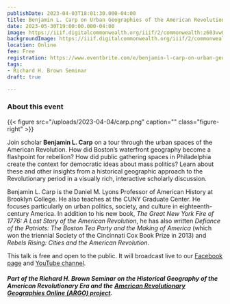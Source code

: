```yaml
---
publishDate: 2023-04-03T18:01:30.000-04:00
title: Benjamin L. Carp on Urban Geographies of the American Revolution
date: 2023-05-30T19:00:00.000-04:00
image: https://iiif.digitalcommonwealth.org/iiif/2/commonwealth:z603vw05v/3631,3499,7891,7227/2000,/0/default.jpg
backgroundImage: https://iiif.digitalcommonwealth.org/iiif/2/commonwealth:z603vw05v/3631,3499,7891,7227/2000,/0/default.jpg
location: Online
fee: Free
registration: https://www.eventbrite.com/e/benjamin-l-carp-on-urban-geographies-of-the-american-revolution-tickets-608606848467
tags:
- Richard H. Brown Seminar
draft: true

---
```

### About this event

{{< figure src="/uploads/2023-04-04/carp.png" caption="" class="figure-right" >}}

Join scholar **Benjamin L. Carp** on a tour through the urban spaces of the American Revolution. How did Boston’s waterfront geography become a flashpoint for rebellion? How did public gathering spaces in Philadelphia create the context for democratic ideas about mass politics? Learn about these and other insights from a historical geographic approach to the Revolutionary period in a visually rich, interactive scholarly discussion.

Benjamin L. Carp is the Daniel M. Lyons Professor of American History at Brooklyn College. He also teaches at the CUNY Graduate Center. He focuses particularly on urban politics, society, and culture in eighteenth-century America. In addition to his new book, _The Great New York Fire of 1776: A Lost Story of the American Revolution_, he has also written _Defiance of the Patriots: The Boston Tea Party and the Making of America_ (which won the triennial Society of the Cincinnati Cox Book Prize in 2013) and _Rebels Rising: Cities and the American Revolution_.

This talk is free and open to the public. It will broadcast live to our [Facebook page](https://www.facebook.com/bplmaps) and [YouTube channel](https://www.youtube.com/@LeventhalMapEducationCenter/streams).

##### Part of the Richard H. Brown Seminar on the Historical Geography of the American Revolutionary Era and the [American Revolutionary Geographies Online (ARGO) project](https://argomaps.org).